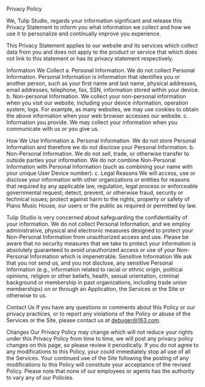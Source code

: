 Privacy Policy

We, Tulip Studio, regards your information significant and release this Privacy Statement to inform you what information we collect and how we use it to personalize and continually improve you experience.

This Privacy Statement applies to our website and its services which collect data from you and does not apply to the product or service that which does not link to this statement or has its privacy statement respectively.

Information We Collect a. Personal Information. We do not collect Personal Information. Personal Information is information that identifies you or another person, such as your first name and last name, physical addresses, email addresses, telephone, fax, SSN, information stored within your device. b. Non-personal Information. We collect your non-personal information when you visit our website, including your device information, operation system, logs. For example, as many websites, we may use cookies to obtain the above information when your web browser accesses our website. c. Information you provide. We may collect your information when you communicate with us or you give us.

How We Use Information a. Personal Information. We do not store Personal Information and therefore we do not disclose your Personal Information. b. Non-Personal Information. We do not sell, trade, or otherwise transfer to outside parties your information. We do not combine Non-Personal Information with Personal Information (such as combining your name with your unique User Device number). c. Legal Reasons We will access, use or disclose your information with other organizations or entities for reasons that required by any applicable law, regulation, legal process or enforceable governmental request; detect, prevent, or otherwise fraud, security or technical issues; protect against harm to the rights, property or safety of Piano Music House, our users or the public as required or permitted by law.

Tulip Studio is very concerned about safeguarding the confidentiality of your information. We do not collect Personal Information, and we employ administrative, physical and electronic measures designed to protect your Non-Personal Information from unauthorized access and use. Please be aware that no security measures that we take to protect your information is absolutely guaranteed to avoid unauthorized access or use of your Non-Personal Information which is impenetrable. Sensitive Information We ask that you not send us, and you not disclose, any sensitive Personal Information (e.g., information related to racial or ethnic origin, political opinions, religion or other beliefs, health, sexual orientation, criminal background or membership in past organizations, including trade union memberships) on or through an Application, the Services or the Site or otherwise to us.

Contact Us If you have any questions or comments about this Policy or our privacy practices, or to report any violations of the Policy or abuse of the Services or the Site, please contact us at debuger@163.com.

Changes Our Privacy Policy may change which will not reduce your rights under this Privacy Policy from time to time, we will post any privacy policy changes on this page, so please review it periodically. If you do not agree to any modifications to this Policy, your could immediately stop all use of all the Services. Your continued use of the Site following the posting of any modifications to this Policy will constitute your acceptance of the revised Policy. Please note that none of our employees or agents has the authority to vary any of our Policies.
